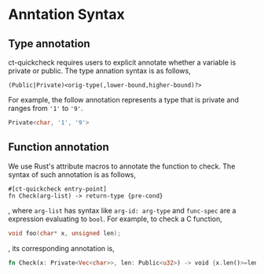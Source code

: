 # Anntation Syntax

## Type annotation
ct-quickcheck requires users to explicit annotate whether a variable is private or public.
The type annation syntax is as follows,
```
(Public|Private)<orig-type(,lower-bound,higher-bound)?>
```
For example, the follow annotation represents a type that is private and ranges from `'1'` to `'9'`.
```rust
Private<char, '1', '9'>
```

## Function annotation
We use Rust's attribute macros to annotate the function to check. The syntax of such annotation is as follows,
```
#[ct-quickcheck entry-point]
fn Check(arg-list) -> return-type {pre-cond}
```
, where `arg-list` has syntax like `arg-id: arg-type` and `func-spec` are a expression evaluating to `bool`.
For example, to check a C function,
```C
void foo(char* x, unsigned len);
```
, its corresponding annotation is,
```rust
fn Check(x: Private<Vec<char>>, len: Public<u32>) -> void {x.len()>=len}
```
